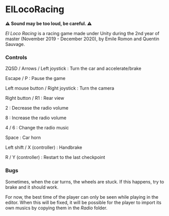 # ElLocoRacing

__⚠ Sound may be too loud, be careful. ⚠__

_El Loco Racing_ is a racing game made under Unity during the 2nd year of master (November 2019 - December 2020), by Emile Romon and Quentin Sauvage.

### Controls

ZQSD / Arrows / Left joystick : Turn the car and accelerate/brake

Escape / P : Pause the game

Left mouse button / Right joystick : Turn the camera

Right button / R1 : Rear view

2 : Decrease the radio volume

8 : Increase the radio volume

4 / 6 : Change the radio music

Space : Car horn

Left shift / X (controller) : Handbrake

R / Y (controller) : Restart to the last checkpoint


### Bugs

Sometimes, when the car turns, the wheels are stuck. If this happens, try to brake and it should work.

For now, the best time of the player can only be seen while playing in the editor. When this will be fixed, it will be possible for the player to import its own musics by copying them in the _Radio_ folder.
